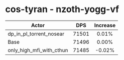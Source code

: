 # cos-tyran - nzoth-yogg-vf
| Actor | DPS | Increase |
|---|:---:|:---:|
|dp_in_pl_torrent_nosear|71501|0.01%|
|Base|71496|0.00%|
|only_high_mfi_with_cthun|71485|-0.02%|

